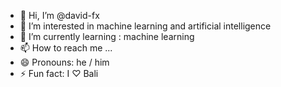 - 👋 Hi, I’m @david-fx
- 👀 I’m interested in machine learning and artificial intelligence
- 🌱 I’m currently learning : machine learning
- 📫 How to reach me ...
- 😄 Pronouns: he / him
- ⚡ Fun fact: I ♡ Bali 

<!---
david-fx/david-fx is a ✨ special ✨ repository because its `README.md` (this file) appears on your GitHub profile.
You can click the Preview link to take a look at your changes.
--->
